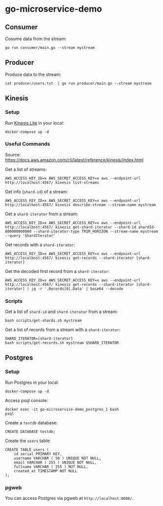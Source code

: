 # go-microservice-demo

## Consumer

Cosume data from the stream:

```
go run consumer/main.go --stream mystream
```


## Producer

Produce data to the stream:

```
cat producer/users.txt  | go run producer/main.go --stream mystream
```

## Kinesis

### Setup

Run [Kinesis Lite](https://github.com/mhart/kinesalite) in your local:

```
docker-compose up -d
```

### Useful Commands

Source: https://docs.aws.amazon.com/cli/latest/reference/kinesis/index.html

Get a list of streams:

```
AWS_ACCESS_KEY_ID=x AWS_SECRET_ACCESS_KEY=x aws --endpoint-url http://localhost:4567/ kinesis list-streams
```

Get info (`shard-id`) of a stream:


```
AWS_ACCESS_KEY_ID=x AWS_SECRET_ACCESS_KEY=x aws --endpoint-url http://localhost:4567/ kinesis describe-stream --stream-name mystream
```

Get a `shard-iterator` from a stream:

```
AWS_ACCESS_KEY_ID=x AWS_SECRET_ACCESS_KEY=x aws --endpoint-url http://localhost:4567/ kinesis get-shard-iterator --shard-id shardId-000000000000 --shard-iterator-type TRIM_HORIZON --stream-name mystream --query 'ShardIterator'
```

Get records with a `shard-iterator`:

```
AWS_ACCESS_KEY_ID=x AWS_SECRET_ACCESS_KEY=x aws --endpoint-url http://localhost:4567/ kinesis get-records --shard-iterator [shard-iterator]
```

Get the decoded first record from a `shard-iterator`:

```
AWS_ACCESS_KEY_ID=x AWS_SECRET_ACCESS_KEY=x aws --endpoint-url http://localhost:4567/ kinesis get-records --shard-iterator [shard-iterator] | jq -r '.Records[0].Data' | base64 --decode
```

### Scripts

Get a list of `shard-id` and `shard-iterator` from a stream:

```
bash scripts/get-shards.sh mystream
```

Get a list of records from a stream with a `shard-iterator`:

```
SHARD_ITERATOR=[shard-iterator]
bash scripts/get-records.sh mystream $SHARD_ITERATOR
```

## Postgres

### Setup

Run Postgres in your local:

```
docker-compose up -d
```

Access psql console:

```
docker exec -it go-microservice-demo_postgres_1 bash
psql
```

Create a `testdb` database:

```
CREATE DATABASE testdb;
```

Create the `users` table:

```
CREATE TABLE users (
	id serial PRIMARY KEY,
	username VARCHAR ( 50 ) UNIQUE NOT NULL,
	email VARCHAR ( 255 ) UNIQUE NOT NULL,
	fullname VARCHAR ( 255 ) NOT NULL,
	created_at TIMESTAMP NOT NULL
);
```

### pgweb

You can access Postgres via pgweb at  `http://localhost:8088/`.
